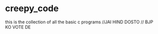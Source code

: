 # creepy_code
this is the collection of all the basic c programs
//JAI HIND DOSTO
// BJP KO VOTE DE
